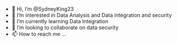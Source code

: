 - 👋 Hi, I’m @SydneyKing23
- 👀 I’m interested in Data Analysis and Data integration and security
- 🌱 I’m currently learning Data Integration
- 💞️ I’m looking to collaborate on data security
- 📫 How to reach me ...

<!---
SydneyKing23/SydneyKing23 is a ✨ special ✨ repository because its `README.md` (this file) appears on your GitHub profile.
You can click the Preview link to take a look at your changes.
--->
